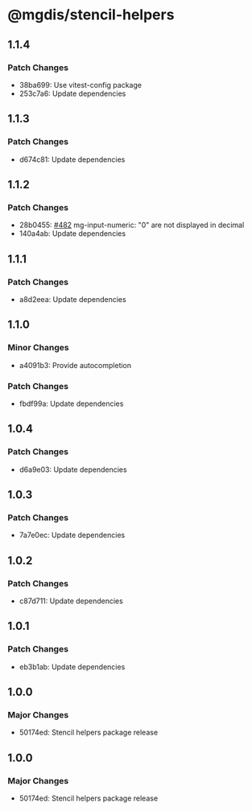 # @mgdis/stencil-helpers

## 1.1.4

### Patch Changes

- 38ba699: Use vitest-config package
- 253c7a6: Update dependencies

## 1.1.3

### Patch Changes

- d674c81: Update dependencies

## 1.1.2

### Patch Changes

- 28b0455: [#482](https://gitlab.mgdis.fr/core/core-ui/core-ui/-/issues/482) mg-input-numeric: "0" are not displayed in decimal
- 140a4ab: Update dependencies

## 1.1.1

### Patch Changes

- a8d2eea: Update dependencies

## 1.1.0

### Minor Changes

- a4091b3: Provide autocompletion

### Patch Changes

- fbdf99a: Update dependencies

## 1.0.4

### Patch Changes

- d6a9e03: Update dependencies

## 1.0.3

### Patch Changes

- 7a7e0ec: Update dependencies

## 1.0.2

### Patch Changes

- c87d711: Update dependencies

## 1.0.1

### Patch Changes

- eb3b1ab: Update dependencies

## 1.0.0

### Major Changes

- 50174ed: Stencil helpers package release

## 1.0.0

### Major Changes

- 50174ed: Stencil helpers package release
